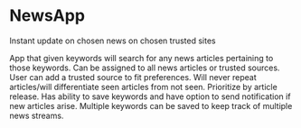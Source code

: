 # NewsApp
Instant update on chosen news on chosen trusted sites

App that given keywords will search for any news articles pertaining to those keywords.
Can be assigned to all news articles or trusted sources.
User can add a trusted source to fit preferences.
Will never repeat articles/will differentiate seen articles from not seen.
Prioritize by article release. 
Has ability to save keywords and have option to send notification if new articles arise.
Multiple keywords can be saved to keep track of multiple news streams.
